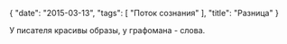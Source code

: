 {
   "date": "2015-03-13",
   "tags": [
      "Поток сознания"
   ],
   "title": "Разница"
}

У писателя красивы образы, у графомана - слова.
